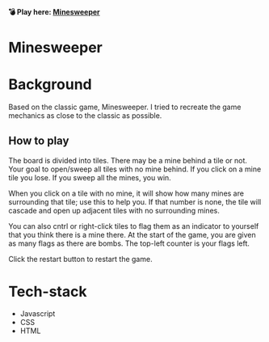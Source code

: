 #### 💣 Play here: [Minesweeper]()

# Minesweeper

# Background
Based on the classic game, Minesweeper. I tried to recreate the game mechanics as close to the classic as possible.

## How to play
The board is divided into tiles. There may be a mine behind a tile or not. Your goal to open/sweep all tiles with no mine behind. If you click on a mine tile you lose. If you sweep all the mines, you win.

When you click on a tile with no mine, it will show how many mines are surrounding that tile; use this to help you. If that number is none, the tile will cascade and open up adjacent tiles with no surrounding mines.

You can also cntrl or right-click tiles to flag them as an indicator to yourself that you think there is a mine there. At the start of the game, you are given as many flags as there are bombs. The top-left counter is your flags left.

Click the restart button to restart the game.

# Tech-stack

- Javascript
- CSS
- HTML
